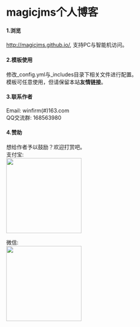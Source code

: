magicjms个人博客
================

#### 1.浏览
http://magicjms.github.io/, 支持PC与智能机访问。  

#### 2.模板使用
修改_config.yml与_includes目录下相关文件进行配置。  
模板可任意使用，但请保留本站**友情链接**。  

#### 3.联系作者
Email: winfirm(#)163.com  
QQ交流群: 168563980  

#### 4.赞助
想给作者予以鼓励？欢迎打赏吧。  
支付宝:  
<img width="200" height="200" src="http://o83o7w0hk.bkt.clouddn.com//donate_qr/donate_alipay.jpg"/>

微信:  
<img width="200" height="200" src="http://o83o7w0hk.bkt.clouddn.com//donate_qr/donate_weixin.jpg"/>

